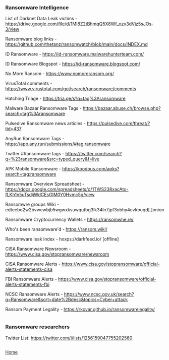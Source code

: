 ### Ransomware Intelligence

List of Darknet Data Leak victims - https://drive.google.com/file/d/1MI8Z2tBhmqQ5X8Wf_ozv3dVjz5sJOs-3/view

Ransomware blog links - https://github.com/thetanz/ransomwatch/blob/main/docs/INDEX.md

ID Ransomware - https://id-ransomware.malwarehunterteam.com/

ID Ransomware Blogspot - https://id-ransomware.blogspot.com/

No More Ransom - https://www.nomoreransom.org/

VirusTotal comments - https://www.virustotal.com/gui/search/ransomware/comments

Hatching Triage - https://tria.ge/s?q=tag%3Aransomware

Malware Bazaar Ransomware Tags - https://bazaar.abuse.ch/browse.php?search=tag%3Aransomware

Pulsedive Ransomware news articles - https://pulsedive.com/threat/?tid=437

AnyRun Ransomware Tags - https://app.any.run/submissions/#tag:ransomware

Twitter #Ransomware tags - https://twitter.com/search?q=%23ransomware&src=typed_query&f=live

APK Mobile Ransomware - https://koodous.com/apks?search=tag:ransomware

Ransomware Overview Spreadsheet - https://docs.google.com/spreadsheets/d/1TWS238xacAto-fLKh1n5uTsdijWdCEsGIM0Y0Hvmc5g/view

Ransomwre groups Wiki - edteebo2w2bvwewbjb5wgwxksuwqutbg3lk34ln7jpf3obhy4cvkbuqd[.]onion

Ransomware Cryptocurrency Wallets - https://ransomwhe.re/

Who's been ransomware'd - https://ransom.wiki/

Ransomware leak index - hxxps://darkfeed.io/ [offline]

CISA Ransomware Newsroom - https://www.cisa.gov/stopransomware/newsroom

CISA Ransomware Alerts - https://www.cisa.gov/stopransomware/official-alerts-statements-cisa

FBI Ransomware Alerts - https://www.cisa.gov/stopransomware/official-alerts-statements-fbi

NCSC Ransomware Alerts - https://www.ncsc.gov.uk/search?q=Ransomware&sort=date%2Bdesc&topics=Cyber+attack

Ransom Payment Legality - https://rkovar.github.io/ransomwarelegality/

```

```

### Ransomware researchers

Twitter List: https://twitter.com/i/lists/1256159047755202560

```

```
[Home](https://github.com/BushidoUK/Open-source-tools-for-CTI/blob/master/README.md)
